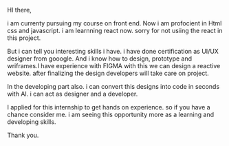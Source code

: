 HI there,


i am currenty pursuing my course on front end. Now i am profocient in Html css and javascript. i am learnning react now. sorry for not usiing the react in this project.

But i can tell you interesting skills i have. i  have done certification as UI/UX designer from gooogle. And i know how to design, prototype and wriframes.I have experience with FIGMA with this we can design a reactive website. after finalizing the design developers will take care on project.

In the developing part also. i can  convert this designs into code in seconds with AI. i can act as designer and a developer. 

I applied for this internship to get hands on experience. so if you have a chance consider me. i am seeing this opportunity more as a learning and developing skills.

Thank you.
